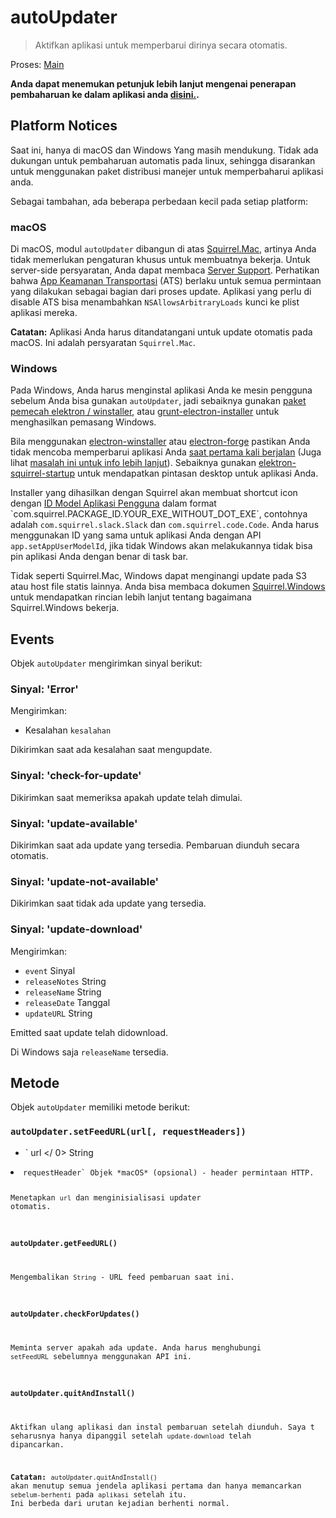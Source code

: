 # autoUpdater

> Aktifkan aplikasi untuk memperbarui dirinya secara otomatis.

Proses: [Main](../glossary.md#main-process)

**Anda dapat menemukan petunjuk lebih lanjut mengenai penerapan pembaharuan ke dalam aplikasi anda [disini.](../tutorial/updates.md).**

## Platform Notices

Saat ini, hanya di macOS dan Windows Yang masih mendukung. Tidak ada dukungan untuk pembaharuan automatis pada linux, sehingga disarankan untuk menggunakan paket distribusi manejer untuk memperbaharui aplikasi anda.

Sebagai tambahan, ada beberapa perbedaan kecil pada setiap platform:

### macOS

Di macOS, modul `autoUpdater` dibangun di atas [Squirrel.Mac](https://github.com/Squirrel/Squirrel.Mac), artinya Anda tidak memerlukan pengaturan khusus untuk membuatnya bekerja. Untuk server-side persyaratan, Anda dapat membaca [Server Support](https://github.com/Squirrel/Squirrel.Mac#server-support). Perhatikan bahwa [App Keamanan Transportasi](https://developer.apple.com/library/content/documentation/General/Reference/InfoPlistKeyReference/Articles/CocoaKeys.html#//apple_ref/doc/uid/TP40009251-SW35) (ATS) berlaku untuk semua permintaan yang dilakukan sebagai bagian dari proses update. Aplikasi yang perlu di disable ATS bisa menambahkan `NSAllowsArbitraryLoads` kunci ke plist aplikasi mereka.

**Catatan:** Aplikasi Anda harus ditandatangani untuk update otomatis pada macOS. Ini adalah persyaratan `Squirrel.Mac`.

### Windows

Pada Windows, Anda harus menginstal aplikasi Anda ke mesin pengguna sebelum Anda bisa gunakan `autoUpdater`, jadi sebaiknya gunakan [paket pemecah elektron / winstaller](https://github.com/electron/windows-installer),  atau [grunt-electron-installer](https://github.com/electron/grunt-electron-installer) untuk menghasilkan pemasang Windows.</p> 

Bila menggunakan [electron-winstaller](https://github.com/electron/windows-installer) atau [electron-forge](https://github.com/electron-userland/electron-forge) pastikan Anda tidak mencoba memperbarui aplikasi Anda [saat pertama kali berjalan](https://github.com/electron/windows-installer#handling-squirrel-events) (Juga lihat [masalah ini untuk info lebih lanjut](https://github.com/electron/electron/issues/7155)). Sebaiknya gunakan [elektron-squirrel-startup](https://github.com/mongodb-js/electron-squirrel-startup) untuk mendapatkan pintasan desktop untuk aplikasi Anda.

Installer yang dihasilkan dengan Squirrel akan membuat shortcut icon dengan [ID Model Aplikasi Pengguna](https://msdn.microsoft.com/en-us/library/windows/desktop/dd378459(v=vs.85).aspx) dalam format `com.squirrel.PACKAGE_ID.YOUR_EXE_WITHOUT_DOT_EXE`, contohnya adalah `com.squirrel.slack.Slack` dan `com.squirrel.code.Code`. Anda harus menggunakan ID yang sama untuk aplikasi Anda dengan API `app.setAppUserModelId`, jika tidak Windows akan melakukannya tidak bisa pin aplikasi Anda dengan benar di task bar.

Tidak seperti Squirrel.Mac, Windows dapat menginangi update pada S3 atau host file statis lainnya. Anda bisa membaca dokumen [Squirrel.Windows](https://github.com/Squirrel/Squirrel.Windows) untuk mendapatkan rincian lebih lanjut tentang bagaimana Squirrel.Windows bekerja.

## Events

Objek `autoUpdater` mengirimkan sinyal berikut:

### Sinyal: 'Error'

Mengirimkan:

* Kesalahan `kesalahan`

Dikirimkan saat ada kesalahan saat mengupdate.

### Sinyal: 'check-for-update'

Dikirimkan saat memeriksa apakah update telah dimulai.

### Sinyal: 'update-available'

Dikirimkan saat ada update yang tersedia. Pembaruan diunduh secara otomatis.

### Sinyal: 'update-not-available'

Dikirimkan saat tidak ada update yang tersedia.

### Sinyal: 'update-download'

Mengirimkan:

* `event` Sinyal
* `releaseNotes` String
* `releaseName` String
* `releaseDate` Tanggal
* `updateURL` String

Emitted saat update telah didownload.

Di Windows saja `releaseName` tersedia.

## Metode

Objek `autoUpdater` memiliki metode berikut:

### `autoUpdater.setFeedURL(url[, requestHeaders])`

* ` url </ 0> String</li>
<li><code>requestHeader` Objek *macOS* (opsional) - header permintaan HTTP.

Menetapkan `url` dan menginisialisasi updater otomatis.

### `autoUpdater.getFeedURL()`

Mengembalikan `String` - URL feed pembaruan saat ini.

### `autoUpdater.checkForUpdates()`

Meminta server apakah ada update. Anda harus menghubungi `setFeedURL` sebelumnya menggunakan API ini.

### `autoUpdater.quitAndInstall()`

Aktifkan ulang aplikasi dan instal pembaruan setelah diunduh. Saya t seharusnya hanya dipanggil setelah `update-download` telah dipancarkan.

**Catatan:** `autoUpdater.quitAndInstall()` akan menutup semua jendela aplikasi pertama dan hanya memancarkan `sebelum-berhenti` pada `aplikasi` setelah itu. Ini berbeda dari urutan kejadian berhenti normal.